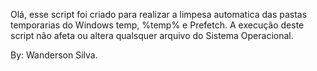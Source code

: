 
Olá, esse script foi criado para realizar a limpesa automatica das pastas temporarias do Windows
temp, %temp% e Prefetch.
A execução deste script não afeta ou altera qualsquer arquivo do Sistema Operacional.

By: Wanderson Silva.
